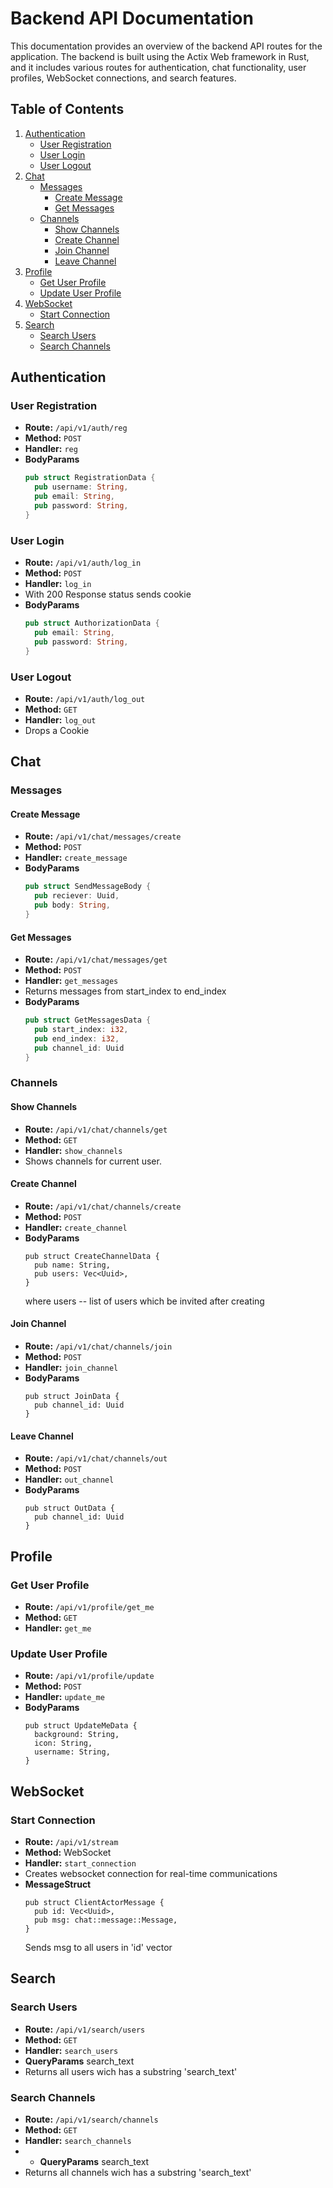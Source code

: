 # Backend API Documentation

This documentation provides an overview of the backend API routes for the application. The backend is built using the Actix Web framework in Rust, and it includes various routes for authentication, chat functionality, user profiles, WebSocket connections, and search features.

## Table of Contents
1. [Authentication](#authentication)
   - [User Registration](#user-registration)
   - [User Login](#user-login)
   - [User Logout](#user-logout)
2. [Chat](#chat)
   - [Messages](#messages)
     - [Create Message](#create-message)
     - [Get Messages](#get-messages)
   - [Channels](#channels)
     - [Show Channels](#show-channels)
     - [Create Channel](#create-channel)
     - [Join Channel](#join-channel)
     - [Leave Channel](#leave-channel)
3. [Profile](#profile)
   - [Get User Profile](#get-user-profile)
   - [Update User Profile](#update-user-profile)
4. [WebSocket](#websocket)
   - [Start Connection](#start-connection)
5. [Search](#search)
   - [Search Users](#search-users)
   - [Search Channels](#search-channels)

## Authentication

### User Registration
- **Route:** `/api/v1/auth/reg`
- **Method:** `POST`
- **Handler:** `reg`
- **BodyParams**
  ```rust
  pub struct RegistrationData {
    pub username: String,
    pub email: String,
    pub password: String,
  }
  ```

### User Login
- **Route:** `/api/v1/auth/log_in`
- **Method:** `POST`
- **Handler:** `log_in`
- With 200 Response status sends cookie 
- **BodyParams**
  ```rust
  pub struct AuthorizationData {
    pub email: String,
    pub password: String,
  }
  ```

### User Logout
- **Route:** `/api/v1/auth/log_out`
- **Method:** `GET`
- **Handler:** `log_out` 
- Drops a Cookie

## Chat

### Messages

#### Create Message
- **Route:** `/api/v1/chat/messages/create`
- **Method:** `POST`
- **Handler:** `create_message`
- **BodyParams**
  ```rust
  pub struct SendMessageBody {
    pub reciever: Uuid,
    pub body: String,
  }
  ```

#### Get Messages
- **Route:** `/api/v1/chat/messages/get`
- **Method:** `POST`
- **Handler:** `get_messages`
- Returns messages from start_index to end_index
- **BodyParams**
  ```rust
  pub struct GetMessagesData {
    pub start_index: i32,
    pub end_index: i32,
    pub channel_id: Uuid 
  }
  ```

### Channels

#### Show Channels
- **Route:** `/api/v1/chat/channels/get`
- **Method:** `GET`
- **Handler:** `show_channels`
- Shows channels for current user.
  
#### Create Channel
- **Route:** `/api/v1/chat/channels/create`
- **Method:** `POST`
- **Handler:** `create_channel`
- **BodyParams**
  ```
  pub struct CreateChannelData {
    pub name: String,
    pub users: Vec<Uuid>,
  }
  ```
  where users -- list of users which be invited after creating

#### Join Channel
- **Route:** `/api/v1/chat/channels/join`
- **Method:** `POST`
- **Handler:** `join_channel`
- **BodyParams**
  ```
  pub struct JoinData { 
    pub channel_id: Uuid
  }
  ```

#### Leave Channel
- **Route:** `/api/v1/chat/channels/out`
- **Method:** `POST`
- **Handler:** `out_channel`
- **BodyParams**
  ```
  pub struct OutData {
    pub channel_id: Uuid
  }
  ```

## Profile

### Get User Profile
- **Route:** `/api/v1/profile/get_me`
- **Method:** `GET`
- **Handler:** `get_me`

### Update User Profile
- **Route:** `/api/v1/profile/update`
- **Method:** `POST`
- **Handler:** `update_me`
- **BodyParams**
  ```
  pub struct UpdateMeData {
    background: String,
    icon: String,
    username: String,
  }
  ```

## WebSocket

### Start Connection
- **Route:** `/api/v1/stream`
- **Method:** WebSocket
- **Handler:** `start_connection`
- Creates websocket connection for real-time communications
- **MessageStruct**
  ```
  pub struct ClientActorMessage {
    pub id: Vec<Uuid>,
    pub msg: chat::message::Message,
  }
  ```
  Sends msg to all users in 'id' vector

## Search

### Search Users
- **Route:** `/api/v1/search/users`
- **Method:** `GET`
- **Handler:** `search_users`
- **QueryParams** search_text
- Returns all users wich has a substring 'search_text'

### Search Channels
- **Route:** `/api/v1/search/channels`
- **Method:** `GET`
- **Handler:** `search_channels`
- - **QueryParams** search_text
- Returns all channels wich has a substring 'search_text'

